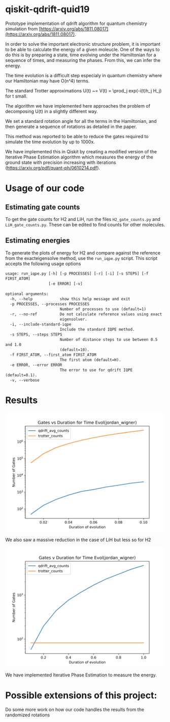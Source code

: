# qiskit-qdrift-quid19
Prototype implementation of qdrift algorithm for quantum chemistry simulation
from [https://arxiv.org/abs/1811.08017](https://arxiv.org/abs/1811.08017).

In order to solve the important electronic structure problem, it is important to be
able to calculate the energy of a given moleucle. One of the ways to do this is
by preparing a state, time evolving under the Hamiltonian for a sequence of
times, and measuring the phases. From this, we can infer the energy.

The time evolution is a difficult step especialy in quantum chemistry where our
Hamiltonian may have O(n^4) terms.

The standard Trotter approximations U(t) ~= V(t) = \prod_j exp(-i(t)h_j H_j) for
t small.

The algorithm we have implemented here approaches the problem of decomposing
U(t) in a slightly different way.

We set a standard rotation angle for all the terms in the Hamiltonian, and then
generate a sequence of rotations as detailed in the paper.

This method was reported to be able to reduce the gates required to simulate the
time evolution by up to 1000x.
 
We have implemented this in Qiskit by creating a modified version of the Iterative Phase
Estimation algorithm which measures the energy of the ground state with
precision increasing with iterations (https://arxiv.org/pdf/quant-ph/0610214.pdf).

# Usage of our code

## Estimating gate counts
To get the gate counts for H2 and LiH, run the files `H2_gate_counts.py` and
`LiH_gate_counts.py`. These can be edited to find counts for other molecules. 

## Estimating energies

To generate the plots of energy for H2 and compare against the reference from
the exacteigensolve method, use the `run_iqpe.py` script. This script accepts the 
following usage options

```
usage: run_iqpe.py [-h] [-p PROCESSES] [-r] [-i] [-s STEPS] [-f FIRST_ATOM]
                   [-e ERROR] [-v]

optional arguments:
  -h, --help            show this help message and exit
  -p PROCESSES, --processes PROCESSES
                        Number of processes to use (default=1)
  -r, --no-ref          Do not calculate reference values using exact
                        eigensolver.
  -i, --include-standard-iqpe
                        Include the standard IQPE method.
  -s STEPS, --steps STEPS
                        Number of distance steps to use between 0.5 and 1.0
                        (default=10).
  -f FIRST_ATOM, --first_atom FIRST_ATOM
                        The first atom (default=H).
  -e ERROR, --error ERROR
                        The error to use for qdrift IQPE (default=0.1).
  -v, --verbose
```

# Results

![LiHgates](Results/LiH_gates_v_time_jordan_wigner.png) 

We also saw a massive reduction in the case of LiH but less so for H2 

![LiHgates](Results/H2_gates_v_time_jordan_wigner.png) 

We have implemented Iterative Phase Estimation to measure the energy.

# Possible extensions of this project:

Do some more work on how our code handles the results from the randomized rotations
